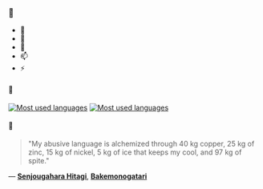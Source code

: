 ### 👋

- 🔭
- 🌱
- 💬
- 📫
- ⚡

#### 🧏

[![Most used languages](https://github-readme-stats-aynah.vercel.app/api/top-langs/?username=aynh&theme=solarized-dark&langs_count=6&layout=compact&hide_title=true)](https://github.com/anuraghazra/github-readme-stats#gh-dark-mode-only)
[![Most used languages](https://github-readme-stats-aynah.vercel.app/api/top-langs/?username=aynh&theme=solarized-light&langs_count=6&layout=compact&hide_title=true)](https://github.com/anuraghazra/github-readme-stats#gh-light-mode-only)

#### 💬

> "My abusive language is alchemized through 40 kg copper, 25 kg of zinc, 15 kg of nickel, 5 kg of ice that keeps my cool, and 97 kg of spite."

&mdash; [**Senjougahara Hitagi**](https://myanimelist.net/character.php?q=Senjougahara%20Hitagi&cat=character), [**Bakemonogatari**](https://myanimelist.net/search/all?q=Bakemonogatari&cat=all)
